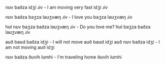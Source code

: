 nʊv baðza idʒi ɹiv - I am moving very fast
	idʒi ɹiv

nʊv baðza baʒza laʊʒvæŋ ɹiv - I love you
	baʒza laʊʒvæŋ ɹiv

hʊl nʊv baʒza baðza laʊʒvæŋ ɹiv - Do you love me?
	hʊl baʒza baðza laʊʒvæŋ ɹiv

aʊð baʊd baðza idʒi - I will not move
	aʊð baʊd idʒi
aʊð nʊv baðza idʒi - I am not moving
	aʊð idʒi

nʊv baðza ðʊvih lʊmhi - I'm traveling home
	ðʊvih lʊmhi